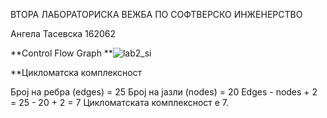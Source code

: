 ВТОРА ЛАБОРАТОРИСКА ВЕЖБА ПО СОФТВЕРСКО ИНЖЕНЕРСТВО

Ангела Тасевска 162062

**Control Flow Graph
**![lab2_si](https://user-images.githubusercontent.com/56816715/171942824-01dc229d-b475-43ce-8516-1ef424906025.jpeg)

**Цикломатска комплексност

Број на ребра (edges) = 25
Број на јазли (nodes) = 20
Edges - nodes + 2 = 25 - 20 + 2 = 7
Цикломатската комплексност е 7.
